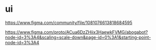 # ui

https://www.figma.com/community/file/1081076613818684595

https://www.figma.com/proto/ACua6DzZHiix3HaewkFVMG/abogabot?node-id=3%3A4&scaling=scale-down&page-id=0%3A1&starting-point-node-id=3%3A4
